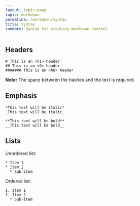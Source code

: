 ```yaml
---
layout: topic-page
topic: markdown
permalink: /markdown/syntax
title: Syntax
summary: Syntax for creating markdown content
---
```


## Headers
```
# This is an <h1> header
## This is an <2> header
####### This is an <h6> header
```
**Note:** The space between the hashes and the text is required.

## Emphasis
```
*This text will be italic*
_This text will be italic_
```
```
**This text will be bold**
__This text will be bold__
```

## Lists
Unordered list:
```
* Item 1
* Item 2
  * Sub-item
```

Ordered list:
```
1. Item 1
1. Item 2
  * Sub-item
```
